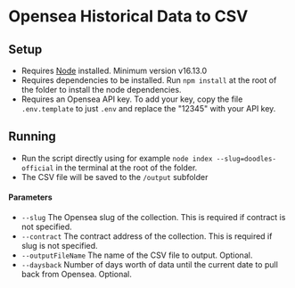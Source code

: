 # Opensea Historical Data to CSV

## Setup

- Requires [Node](https://nodejs.org/en/download/) installed. Minimum version v16.13.0
- Requires dependencies to be installed. Run `npm install` at the root of the folder to install the node dependencies.
- Requires an Opensea API key. To add your key, copy the file `.env.template` to just `.env` and replace the "12345" with your API key.

## Running

- Run the script directly using for example `node index --slug=doodles-official` in the terminal at the root of the folder.
- The CSV file will be saved to the `/output` subfolder

#### Parameters

- `--slug` The Opensea slug of the collection. This is required if contract is not specified.
- `--contract` The contract address of the collection. This is required if slug is not specified.
- `--outputFileName` The name of the CSV file to output. Optional.
- `--daysback` Number of days worth of data until the current date to pull back from Opensea. Optional.
